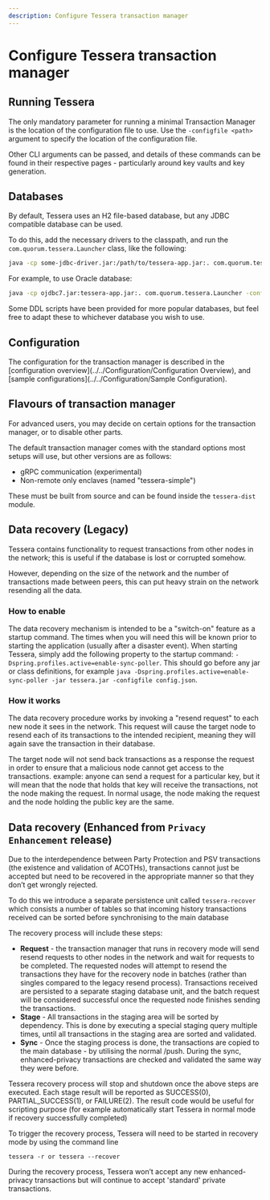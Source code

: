 ```yaml
---
description: Configure Tessera transaction manager
---
```


# Configure Tessera transaction manager

## Running Tessera

The only mandatory parameter for running a minimal Transaction Manager is the location of the configuration file to use.
Use the `-configfile <path>` argument to specify the location of the configuration file.

Other CLI arguments can be passed, and details of these commands can be found in their respective pages - particularly around key vaults and key generation.

## Databases

By default, Tessera uses an H2 file-based database, but any JDBC compatible database can be used.

To do this, add the necessary drivers to the classpath, and run the `com.quorum.tessera.Launcher` class, like the following:

```bash
java -cp some-jdbc-driver.jar:/path/to/tessera-app.jar:. com.quorum.tessera.Launcher
```

For example, to use Oracle database:

```bash
java -cp ojdbc7.jar:tessera-app.jar:. com.quorum.tessera.Launcher -configfile config.json
```

Some DDL scripts have been provided for more popular databases, but feel free to adapt these to whichever database you wish to use.

## Configuration

The configuration for the transaction manager is described in the [configuration overview](../../Configuration/Configuration Overview), and [sample configurations](../../Configuration/Sample Configuration).

## Flavours of transaction manager

For advanced users, you may decide on certain options for the transaction manager, or to disable other parts.

The default transaction manager comes with the standard options most setups will use, but other versions are as follows:

- gRPC communication (experimental)
- Non-remote only enclaves (named "tessera-simple")

These must be built from source and can be found inside the `tessera-dist` module.

## Data recovery (Legacy)

Tessera contains functionality to request transactions from other nodes in the network; this is useful if the database is lost or corrupted somehow.

However, depending on the size of the network and the number of transactions made between peers, this can put heavy strain on the network resending all the data.

### How to enable

The data recovery mechanism is intended to be a "switch-on" feature as a startup command. The times when you will need this will be known prior to starting the application (usually after a disaster event). When starting Tessera, simply add the following property to the startup command: `-Dspring.profiles.active=enable-sync-poller`. This should go before any jar or class definitions, for example `java -Dspring.profiles.active=enable-sync-poller -jar tessera.jar -configfile config.json`.

### How it works

The data recovery procedure works by invoking a "resend request" to each new node it sees in the network. This request will cause the target node to resend each of its transactions to the intended recipient, meaning they will again save the transaction in their database.

The target node will not send back transactions as a response the request in order to ensure that a malicious node cannot get access to the transactions. example: anyone can send a request for a particular key, but it will mean that the node that holds that key will receive the transactions, not the node making the request. In normal usage, the node making the request and the node holding the public key are the same.

## Data recovery (Enhanced from `Privacy Enhancement` release)

Due to the interdependence between Party Protection and PSV transactions (the existence and validation of ACOTHs), transactions cannot just be accepted but need to be recovered in the appropriate manner so that they don’t get wrongly rejected.

To do this we introduce a separate persistence unit called `tessera-recover` which consists a number of tables so that incoming history transactions received can be sorted before synchronising to the main database

The recovery process will include these steps:

- **Request** - the transaction manager that runs in recovery mode will send resend requests to other nodes in the network and wait for requests to be completed. The requested nodes will attempt to resend the transactions they have for the recovery node in batches (rather than singles compared to the legacy resend process). Transactions received are persisted to a separate staging database unit, and the batch request will be considered successful once the requested node finishes sending the transactions.
- **Stage** - All transactions in the staging area will be sorted by dependency. This is done by executing a special staging query multiple times, until all transactions in the staging area are sorted and validated.
- **Sync** - Once the staging process is done, the transactions are copied to the main database - by utilising the normal /push. During the sync, enhanced-privacy transactions are checked and validated the same way they were before.

Tessera recovery process will stop and shutdown once the above steps are executed. Each stage result will be reported as SUCCESS(0), PARTIAL_SUCCESS(1), or FAILURE(2). The result code would be useful for scripting purpose (for example automatically start Tessera in normal mode if recovery successfully completed)

To trigger the recovery process, Tessera will need to be started in recovery mode by using the command line

    tessera -r or tessera --recover

 During the recovery process, Tessera won’t accept any new enhanced-privacy transactions but will continue to accept 'standard' private transactions.
